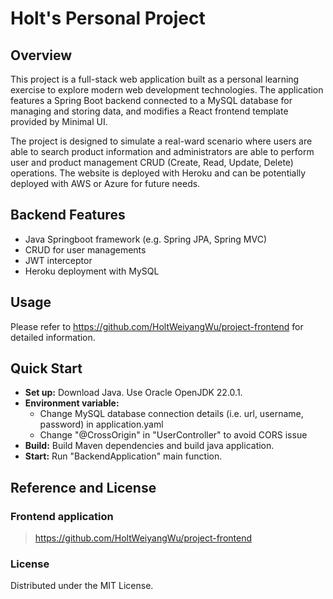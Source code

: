 # Holt's Personal Project

## Overview

This project is a full-stack web application built as a personal learning exercise to explore modern web development technologies. The application features a Spring Boot backend connected to a MySQL database for managing and storing data, and modifies a React frontend template provided by Minimal UI.

The project is designed to simulate a real-ward scenario where users are able to search product information and administrators are able to perform user and product management CRUD (Create, Read, Update, Delete) operations. The website is deployed with Heroku and can be potentially deployed with AWS or Azure for future needs.

## Backend Features
- Java Springboot framework (e.g. Spring JPA, Spring MVC)
- CRUD for user managements
- JWT interceptor
- Heroku deployment with MySQL

## Usage

Please refer to https://github.com/HoltWeiyangWu/project-frontend for detailed information.

## Quick Start

- **Set up:** Download Java. Use Oracle OpenJDK 22.0.1.
- **Environment variable:** 
  - Change MySQL database connection details (i.e. url, username, password) in application.yaml
  - Change "@CrossOrigin" in "UserController" to avoid CORS issue
- **Build:** Build Maven dependencies and build java application.
- **Start:** Run "BackendApplication" main function.


## Reference and License
### Frontend application

> https://github.com/HoltWeiyangWu/project-frontend

### License
Distributed under the MIT License.